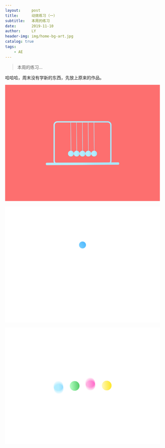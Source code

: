 ```yaml
---
layout:     post
title:      动效练习（一）
subtitle:   本周的练习
date:       2019-11-10
author:     LY
header-img: img/home-bg-art.jpg
catalog: true
tags:
    - AE
---
```


> 本周的练习... 

哈哈哈，周末没有学新的东西，先放上原来的作品。

![](/img/2019111001.gif)

![](/img/2019111002.gif)

![](/img/2019111003.gif)


